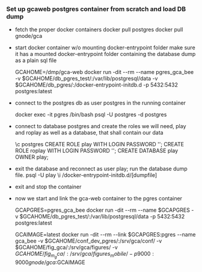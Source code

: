 ### Set up gcaweb postgres container from scratch and load DB dump

- fetch the proper docker containers
    docker pull postgres
    docker pull gnode/gca

- start docker container w/o mounting docker-entrypoint folder
  make sure it has a mounted docker-entrypoint folder containing the database dump as a plain sql file

    GCAHOME=/dmp/gca-web
    docker run -dit --rm --name pgres_gca_bee -v $GCAHOME/db_pgres_test/:/var/lib/postgresql/data -v $GCAHOME/db_pgres/:/docker-entrypoint-initdb.d -p 5432:5432 postgres:latest

- connect to the postgres db as user postgres in the running container

    docker exec -it pgres /bin/bash
    psql -U postgres -d postgres

- connect to database postgres and create the roles we will need, play and roplay as well as a database, that shall contain our data

    \c postgres
    CREATE ROLE play WITH LOGIN PASSWORD '';
    CREATE ROLE roplay WITH LOGIN PASSWORD '';
    CREATE DATABASE play OWNER play;

- exit the database and reconnect as user play; run the database dump file.
    psql -U play
    \i /docker-entrypoint-initdb.d/[dumpfile]

- exit and stop the container

- now we start and link the gca-web container to the pgres container

    GCAPGRES=pgres_gca_bee
    docker run -dit --rm --name $GCAPGRES -v $GCAHOME/db_pgres_test/:/var/lib/postgresql/data -p 5432:5432 postgres:latest

    GCAIMAGE=latest
    docker run -dit --rm --link $GCAPGRES:pgres --name gca_bee -v $GCAHOME/conf_dev_pgres/:/srv/gca/conf/ -v $GCAHOME/fig_gca/:/srv/gca/figures/ -v $GCAHOME/fig_m_gca/:/srv/gca/figures_mobile/ -p 9000:9000 gnode/gca:$GCAIMAGE
